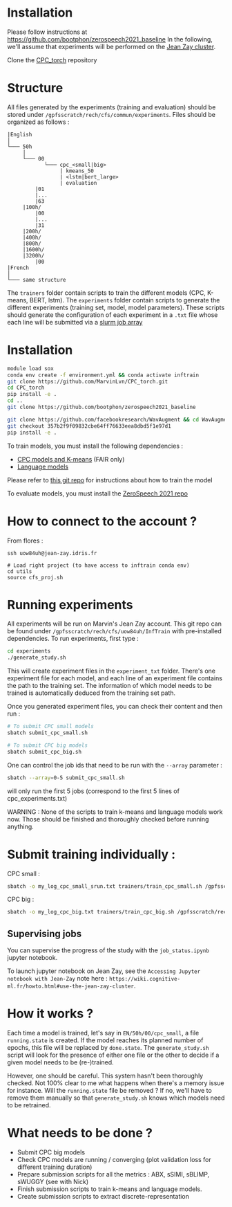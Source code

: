 # Installation

Please follow instructions at https://github.com/bootphon/zerospeech2021_baseline
In the following, we'll assume that experiments will be performed on the [Jean Zay cluster](http://www.idris.fr/annonces/annonce-jean-zay-eng.html). 

Clone the [CPC_torch](https://github.com/MarvinLvn/CPC_torch/blob/master/cpc/train.py) repository
# Structure

All files generated by the experiments (training and evaluation) should be stored under `/gpfsscratch/rech/cfs/commun/experiments`.
Files should be organized as follows : 

```
|English
│ 
└─── 50h
     │ 
     └─── 00
            └─── cpc_<small|big>
                 | kmeans_50 
                 | <lstm|bert_large>
                 | evaluation
         |01
         |...
         |63
     |100h/
         |00
         |...
         |31
     |200h/
     |400h/
     |800h/
     |1600h/
     |3200h/
         |00
|French
│ 
└─── same structure
```

The `trainers` folder contain scripts to train the different models (CPC, K-means, BERT, lstm).
The `experiments` folder contain scripts to generate the different experiments (training set, model, model parameters). These scripts should generate the configuration of each experiment in a `.txt` file whose each line will be submitted via a [slurm job array](http://www.idris.fr/jean-zay/cpu/jean-zay-cpu-exec_jobarray.html)

# Installation

```bash
module load sox
conda env create -f environment.yml && conda activate inftrain
git clone https://github.com/MarvinLvn/CPC_torch.git
cd CPC_torch
pip install -e .
cd ..
git clone https://github.com/bootphon/zerospeech2021_baseline

git clone https://github.com/facebookresearch/WavAugment && cd WavAugment
git checkout 357b2f9f09832cbe64ff76633eea8dbd5f1e97d1
pip install -e .
```

To train models, you must install the following dependencies : 

- [CPC models and K-means](https://github.com/fairinternal/CPC_torch) (FAIR only)
- [Language models](https://github.com/pytorch/fairseq)

Please refer to [this git repo](https://github.com/bootphon/zerospeech2021_baseline) for instructions about how to train the model

To evaluate models, you must install the [ZeroSpeech 2021 repo](https://github.com/bootphon/zerospeech2021)

# How to connect to the account ?

From flores :

```angular2html
ssh uow84uh@jean-zay.idris.fr

# Load right project (to have access to inftrain conda env)
cd utils 
source cfs_proj.sh
```

# Running experiments

All experiments will be run on Marvin's Jean Zay account. This git repo can be found under `/gpfsscratch/rech/cfs/uow84uh/InfTrain` with pre-installed dependencies.
To run experiments, first type :

```bash
cd experiments
./generate_study.sh
```

This will create experiment files in the `experiment_txt` folder. 
There's one experiment file for each model, and each line of an experiment file contains the path to the training set.
The information of which model needs to be trained is automatically deduced from the training set path.

Once you generated experiment files, you can check their content and then run :

```bash
# To submit CPC small models
sbatch submit_cpc_small.sh

# To submit CPC big models
sbatch submit_cpc_big.sh
```

One can control the job ids that need to be run with the `--array` parameter :

```bash
sbatch --array=0-5 submit_cpc_small.sh
```

will only run the first 5 jobs (correspond to the first 5 lines of cpc_experiments.txt)

WARNING : None of the scripts to train k-means and language models work now. 
Those should be finished and thoroughly checked before running anything.

# Submit training individually :

CPC small : 

```bash
sbatch -o my_log_cpc_small_srun.txt trainers/train_cpc_small.sh /gpfsscratch/rech/cfs/commun/families/EN/50h/00
```

CPC big :

```bash
sbatch -o my_log_cpc_big.txt trainers/train_cpc_big.sh /gpfsscratch/rech/cfs/commun/families/EN/3200h/00
```

## Supervising jobs

You can supervise the progress of the study with the `job_status.ipynb` jupyter notebook.

To launch jupyter notebook on Jean Zay, see the `Accessing Jupyter notebook with Jean-Zay` note here : `https://wiki.cognitive-ml.fr/howto.html#use-the-jean-zay-cluster`.


# How it works ?

Each time a model is trained, let's say in `EN/50h/00/cpc_small`, a file `running.state` is created.
If the model reaches its planned number of epochs, this file will be replaced by `done.state`.
The `generate_study.sh` script will look for the presence of either one file or the other to decide if a given model needs to be (re-)trained.

However, one should be careful. This system hasn't been thoroughly checked. Not 100% clear to me what happens when there's a memory issue for instance.
Will the `running.state` file be removed ? If no, we'll have to remove them manually so that `generate_study.sh` knows which models need to be retrained.

# What needs to be done ?
- Submit CPC big models
- Check CPC models are running / converging (plot validation loss for different training duration)
- Prepare submission scripts for all the metrics : ABX, sSIMI, sBLIMP, sWUGGY (see with Nick)
- Finish submission scripts to train k-means and language models.
- Create submission scripts to extract discrete-representation
